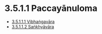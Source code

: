 # 3.5.1.1 Paccayānuloma

* [3.5.1.1.1 Vibhaṅgavāra](3.5.1.1/3.5.1.1.1.md)
* [3.5.1.1.2 Saṅkhyāvāra](3.5.1.1/3.5.1.1.2.md)
